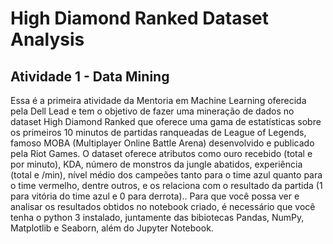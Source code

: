 # High Diamond Ranked Dataset Analysis

## Atividade 1 - Data Mining

Essa é a primeira atividade da Mentoria em Machine Learning oferecida pela Dell Lead e tem o objetivo de fazer uma mineração de dados no dataset High Diamond Ranked que oferece uma gama de estatísticas sobre os primeiros 10 minutos de partidas ranqueadas de League of Legends, famoso MOBA (Multiplayer Online Battle Arena) desenvolvido e publicado pela Riot Games. O dataset oferece atributos como ouro recebido (total e por minuto), KDA, número de monstros da jungle abatidos, experiência (total e /min), nível médio dos campeões tanto para o time azul quanto para o time vermelho, dentre outros, e os relaciona com o resultado da partida (1 para vitória do time azul e 0 para derrota).. 
Para que você possa ver e analisar os resultados obtidos no notebook criado, é necessário que você tenha o python 3 instalado, juntamente das bibiotecas Pandas, NumPy, Matplotlib e Seaborn, além do Jupyter Notebook.
